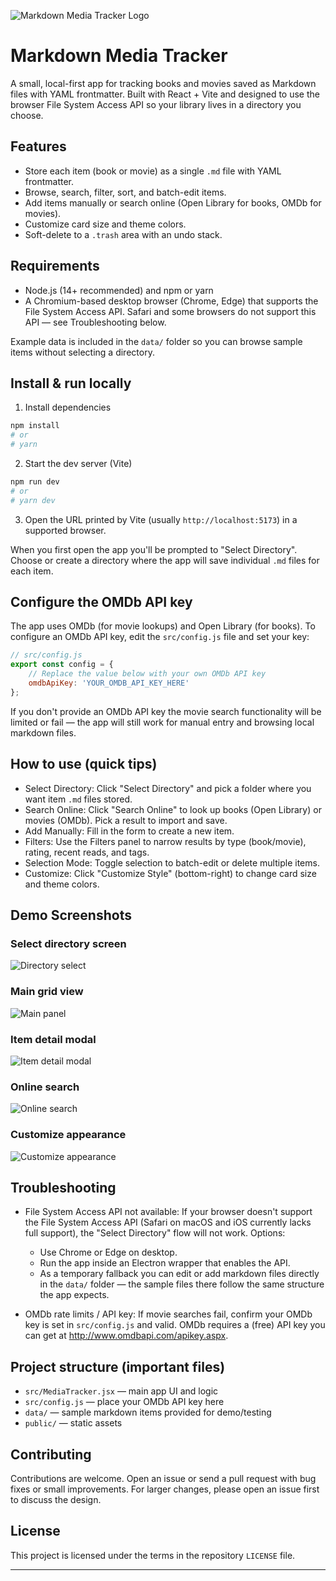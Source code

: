 ![Markdown Media Tracker Logo](public/logo_purple.svg)

# Markdown Media Tracker

A small, local-first app for tracking books and movies saved as Markdown files with YAML frontmatter. Built with React + Vite and designed to use the browser File System Access API so your library lives in a directory you choose.

## Features

- Store each item (book or movie) as a single `.md` file with YAML frontmatter.
- Browse, search, filter, sort, and batch-edit items.
- Add items manually or search online (Open Library for books, OMDb for movies).
- Customize card size and theme colors.
- Soft-delete to a `.trash` area with an undo stack.

## Requirements

- Node.js (14+ recommended) and npm or yarn
- A Chromium-based desktop browser (Chrome, Edge) that supports the File System Access API. Safari and some browsers do not support this API — see Troubleshooting below.

Example data is included in the `data/` folder so you can browse sample items without selecting a directory.

## Install & run locally

1. Install dependencies

```bash
npm install
# or
# yarn
```

2. Start the dev server (Vite)

```bash
npm run dev
# or
# yarn dev
```

3. Open the URL printed by Vite (usually `http://localhost:5173`) in a supported browser.

When you first open the app you'll be prompted to "Select Directory". Choose or create a directory where the app will save individual `.md` files for each item.

## Configure the OMDb API key

The app uses OMDb (for movie lookups) and Open Library (for books). To configure an OMDb API key, edit the `src/config.js` file and set your key:

```js
// src/config.js
export const config = {
	// Replace the value below with your own OMDb API key
	omdbApiKey: 'YOUR_OMDB_API_KEY_HERE'
};
```

If you don't provide an OMDb API key the movie search functionality will be limited or fail — the app will still work for manual entry and browsing local markdown files.

## How to use (quick tips)

- Select Directory: Click "Select Directory" and pick a folder where you want item `.md` files stored.
- Search Online: Click "Search Online" to look up books (Open Library) or movies (OMDb). Pick a result to import and save.
- Add Manually: Fill in the form to create a new item.
- Filters: Use the Filters panel to narrow results by type (book/movie), rating, recent reads, and tags.
- Selection Mode: Toggle selection to batch-edit or delete multiple items.
- Customize: Click "Customize Style" (bottom-right) to change card size and theme colors.

## Demo Screenshots

### Select directory screen

![Directory select](public/screenshots/directory-select.jpg)

### Main grid view

![Main panel](public/screenshots/main-panel.jpg)

### Item detail modal

![Item detail modal](public/screenshots/item-detail.jpg)

### Online search

![Online search](public/screenshots/online-search.jpg)

### Customize appearance

![Customize appearance](public/screenshots/custom-colors.jpg)

## Troubleshooting

- File System Access API not available: If your browser doesn't support the File System Access API (Safari on macOS and iOS currently lacks full support), the "Select Directory" flow will not work. Options:
	- Use Chrome or Edge on desktop.
	- Run the app inside an Electron wrapper that enables the API.
	- As a temporary fallback you can edit or add markdown files directly in the `data/` folder — the sample files there follow the same structure the app expects.

- OMDb rate limits / API key: If movie searches fail, confirm your OMDb key is set in `src/config.js` and valid. OMDb requires a (free) API key you can get at http://www.omdbapi.com/apikey.aspx.

## Project structure (important files)

- `src/MediaTracker.jsx` — main app UI and logic
- `src/config.js` — place your OMDb API key here
- `data/` — sample markdown items provided for demo/testing
- `public/` — static assets

## Contributing

Contributions are welcome. Open an issue or send a pull request with bug fixes or small improvements. For larger changes, please open an issue first to discuss the design.

## License

This project is licensed under the terms in the repository `LICENSE` file.

---